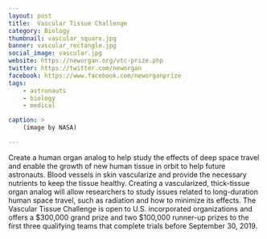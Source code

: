 ```yaml
---
layout: post
title:  Vascular Tissue Challenge
category: Biology
thumbnail: vascular_square.jpg
banner: vascular_rectangle.jpg
social_image: vascular.jpg
website: https://neworgan.org/vtc-prize.php
twitter: https://twitter.com/neworgan
facebook: https://www.facebook.com/neworganprize
tags:
    - astronauts
    - biology
    - medical

caption: >
    (image by NASA)  

---
```

Create a human organ analog to help study the effects of deep space travel and enable the growth of new human tissue in orbit to help future astronauts. Blood vessels in skin vascularize and provide the necessary nutrients to keep the tissue healthy. Creating a vascularized, thick-tissue organ analog will allow researchers to study issues related to long-duration human space travel, such as radiation and how to minimize its effects. The Vascular Tissue Challenge is open to U.S. incorporated organizations and offers a $300,000 grand prize and two $100,000 runner-up prizes to the first three qualifying teams that complete trials before September 30, 2019.